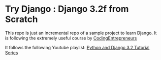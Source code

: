# Try Django : Django 3.2f from Scratch
This repo is just an incremental repo of a sample project to learn Django.
It is following the extremely useful course by [CodingEntrepreneurs](https://www.codingforentrepreneurs.com/)

It follows the following Youtube playlist:
[Python and Django 3.2 Tutorial Series](https://www.youtube.com/watch?v=SlHBNXW1rTk&list=PLEsfXFp6DpzRMby_cSoWTFw8zaMdTEXgL)